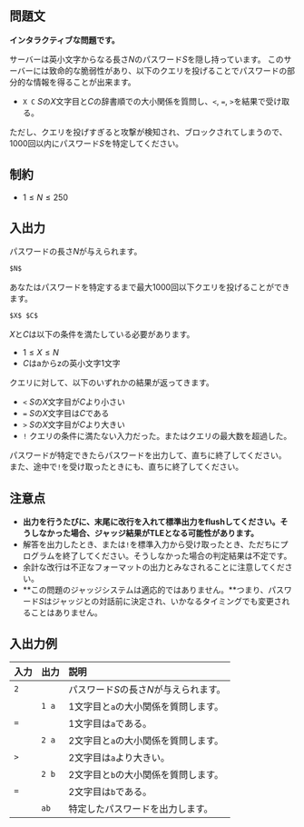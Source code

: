 ## 問題文

**インタラクティブな問題です。**

サーバーは英小文字からなる長さ$N$のパスワード$S$を隠し持っています。
このサーバーには致命的な脆弱性があり、以下のクエリを投げることでパスワードの部分的な情報を得ることが出来ます。

- `X C` $S$の$X$文字目と$C$の辞書順での大小関係を質問し、`<`, `=`, `>`を結果で受け取る。

ただし、クエリを投げすぎると攻撃が検知され、ブロックされてしまうので、$1000$回以内にパスワード$S$を特定してください。

## 制約

- $1 \le N \le 250$

## 入出力

パスワードの長さ$N$が与えられます。
```md
$N$
```

あなたはパスワードを特定するまで最大$1000$回以下クエリを投げることができます。
```md
$X$ $C$
```
$X$と$C$は以下の条件を満たしている必要があります。
- $1 \le X \le N$
- $C$はaからzの英小文字1文字

クエリに対して、以下のいずれかの結果が返ってきます。
- `<` $S$の$X$文字目が$C$より小さい
- `=` $S$の$X$文字目は$C$である
- `>` $S$の$X$文字目が$C$より大きい
- `!` クエリの条件に満たない入力だった。またはクエリの最大数を超過した。

パスワードが特定できたらパスワードを出力して、直ちに終了してください。
また、途中で`!`を受け取ったときにも、直ちに終了してください。

## 注意点

- **出力を行うたびに、末尾に改行を入れて標準出力をflushしてください。そうしなかった場合、ジャッジ結果がTLEとなる可能性があります。**
- 解答を出力したとき、または`!`を標準入力から受け取ったとき、ただちにプログラムを終了してください。そうしなかった場合の判定結果は不定です。
- 余計な改行は不正なフォーマットの出力とみなされることに注意してください。
- **この問題のジャッジシステムは適応的ではありません。**つまり、パスワード$S$はジャッジとの対話前に決定され、いかなるタイミングでも変更されることはありません。

## 入出力例

|入力|出力  |説明                                                                     |
|:---|:-----|:------------------------------------------------------------------------|
|`2` |      |パスワード$S$の長さ$N$が与えられます。                                   |
|    |`1 a` |$1$文字目と`a`の大小関係を質問します。                                   |
|`=` |      |$1$文字目は`a`である。                                                   |
|    |`2 a` |$2$文字目と`a`の大小関係を質問します。                                   |
|`>` |      |$2$文字目は`a`より大きい。                                               |
|    |`2 b` |$2$文字目と`b`の大小関係を質問します。                                   |
|`=` |      |$2$文字目は`b`である。                                                   |
|    |`ab`  |特定したパスワードを出力します。                                         |

